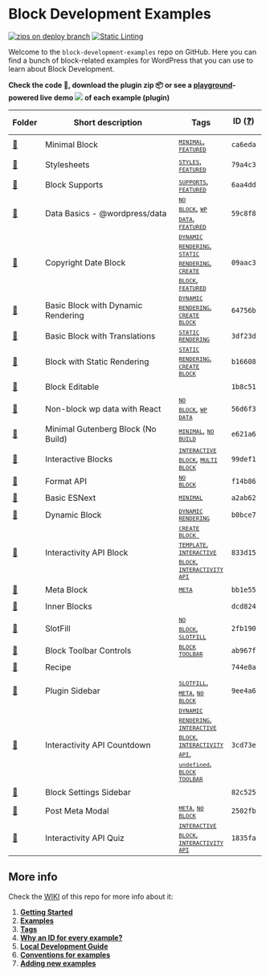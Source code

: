 # Block Development Examples

[![zips on deploy branch](https://github.com/WordPress/block-development-examples/actions/workflows/main.yml/badge.svg)](https://github.com/WordPress/block-development-examples/actions/workflows/main.yml) [![Static Linting](https://github.com/WordPress/block-development-examples/actions/workflows/pull-request-actions.yml/badge.svg)](https://github.com/WordPress/block-development-examples/actions/workflows/pull-request-actions.yml)

Welcome to the `block-development-examples` repo on GitHub. Here you can find a bunch of block-related examples for WordPress that you can use to learn about Block Development.

**Check the code 📁, download the plugin zip 📦 or see a [playground](https://developer.wordpress.org/playground/)-powered live demo ![](https://raw.githubusercontent.com/WordPress/block-development-examples/trunk/_assets/icon-wp.svg) of each example (plugin)**

<!-- Please, do not remove these @TABLE EXAMPLES BEGIN and @TABLE EXAMPLES END comments or modify the table inside. This table is automatically generated from the data at _data/examples.json and _data/tags.json -->
<!-- @TABLE EXAMPLES BEGIN -->
| Folder                                                                                                              | <span style="display: inline-block; width:250px">Short description</span> | Tags                                                                                                                                                                                                                                                                                                                                                                                                                                                                                                                                                                                                                                                                                                                                          | ID ([❓](https://github.com/WordPress/block-development-examples/wiki/04-Why-an-ID-for-every-example%3F "Why an ID for every example?")) | Download .zip                                                                                                                                                                                                                                                                  | Live Demo                                                                                                                                                                                                                                                                                                                                                                                                                                                                                                                                                                                                                                                                                                                                                                                                                                                                                  |
| ------------------------------------------------------------------------------------------------------------------- | ------------------------------------------------------------------------- | --------------------------------------------------------------------------------------------------------------------------------------------------------------------------------------------------------------------------------------------------------------------------------------------------------------------------------------------------------------------------------------------------------------------------------------------------------------------------------------------------------------------------------------------------------------------------------------------------------------------------------------------------------------------------------------------------------------------------------------------- | --------------------------------------------------------------------------------------------------------------------------------------- | ------------------------------------------------------------------------------------------------------------------------------------------------------------------------------------------------------------------------------------------------------------------------------ | ------------------------------------------------------------------------------------------------------------------------------------------------------------------------------------------------------------------------------------------------------------------------------------------------------------------------------------------------------------------------------------------------------------------------------------------------------------------------------------------------------------------------------------------------------------------------------------------------------------------------------------------------------------------------------------------------------------------------------------------------------------------------------------------------------------------------------------------------------------------------------------------ |
| [📁](https://github.com/WordPress/block-development-examples/tree/trunk/plugins/minimal-block-ca6eda)               | Minimal Block                                                             | <small><code><a href="https://github.com/WordPress/block-development-examples/wiki/03-Tags#minimal">MINIMAL</a></code></small>, <small><code><a href="https://github.com/WordPress/block-development-examples/wiki/03-Tags#featured">FEATURED</a></code></small>                                                                                                                                                                                                                                                                                                                                                                                                                                                                              | `ca6eda`                                                                                                                                | [📦](https://raw.githubusercontent.com/WordPress/block-development-examples/deploy/zips/minimal-block-ca6eda.zip "Install the plugin using this zip and activate it. Then use the ID of the block (ca6eda) to find it and add it to a post to see it in action")               | [![](https://raw.githubusercontent.com/WordPress/block-development-examples/trunk/_assets/icon-wp.svg)](https://playground.wordpress.net/?blueprint-url=https://raw.githubusercontent.com/WordPress/block-development-examples/trunk/plugins/minimal-block-ca6eda/_playground/blueprint.json "Use the ID of the block (ca6eda) to find it and add it to a post to see it in action")                                                                                                                                                                                                                                                                                                                                                                                                                                                                                                       |
| [📁](https://github.com/WordPress/block-development-examples/tree/trunk/plugins/stylesheets-79a4c3)                 | Stylesheets                                                               | <small><code><a href="https://github.com/WordPress/block-development-examples/wiki/03-Tags#styles">STYLES</a></code></small>, <small><code><a href="https://github.com/WordPress/block-development-examples/wiki/03-Tags#featured">FEATURED</a></code></small>                                                                                                                                                                                                                                                                                                                                                                                                                                                                                | `79a4c3`                                                                                                                                | [📦](https://raw.githubusercontent.com/WordPress/block-development-examples/deploy/zips/stylesheets-79a4c3.zip "Install the plugin using this zip and activate it. Then use the ID of the block (79a4c3) to find it and add it to a post to see it in action")                 | [![](https://raw.githubusercontent.com/WordPress/block-development-examples/trunk/_assets/icon-wp.svg)](https://playground.wordpress.net/?blueprint-url=https://raw.githubusercontent.com/WordPress/block-development-examples/trunk/plugins/stylesheets-79a4c3/_playground/blueprint.json "Use the ID of the block (79a4c3) to find it and add it to a post to see it in action")                                                                                                                                                                                                                                                                                                                                                                                                                                                                                                         |
| [📁](https://github.com/WordPress/block-development-examples/tree/trunk/plugins/block-supports-6aa4dd)              | Block Supports                                                            | <small><code><a href="https://github.com/WordPress/block-development-examples/wiki/03-Tags#supports">SUPPORTS</a></code></small>, <small><code><a href="https://github.com/WordPress/block-development-examples/wiki/03-Tags#featured">FEATURED</a></code></small>                                                                                                                                                                                                                                                                                                                                                                                                                                                                            | `6aa4dd`                                                                                                                                | [📦](https://raw.githubusercontent.com/WordPress/block-development-examples/deploy/zips/block-supports-6aa4dd.zip "Install the plugin using this zip and activate it. Then use the ID of the block (6aa4dd) to find it and add it to a post to see it in action")              | [![](https://raw.githubusercontent.com/WordPress/block-development-examples/trunk/_assets/icon-wp.svg)](https://playground.wordpress.net/?blueprint-url=https://raw.githubusercontent.com/WordPress/block-development-examples/trunk/plugins/block-supports-6aa4dd/_playground/blueprint.json "Use the ID of the block (6aa4dd) to find it and add it to a post to see it in action")                                                                                                                                                                                                                                                                                                                                                                                                                                                                                                      |
| [📁](https://github.com/WordPress/block-development-examples/tree/trunk/plugins/data-basics-59c8f8)                 | Data Basics - @wordpress/data                                             | <small><code><a href="https://github.com/WordPress/block-development-examples/wiki/03-Tags#no-block">NO BLOCK</a></code></small>, <small><code><a href="https://github.com/WordPress/block-development-examples/wiki/03-Tags#wp-data">WP DATA</a></code></small>, <small><code><a href="https://github.com/WordPress/block-development-examples/wiki/03-Tags#featured">FEATURED</a></code></small>                                                                                                                                                                                                                                                                                                                                            | `59c8f8`                                                                                                                                | [📦](https://raw.githubusercontent.com/WordPress/block-development-examples/deploy/zips/data-basics-59c8f8.zip "")                                                                                                                                                             | [![](https://raw.githubusercontent.com/WordPress/block-development-examples/trunk/_assets/icon-wp.svg)](https://playground.wordpress.net/?blueprint-url=https://raw.githubusercontent.com/WordPress/block-development-examples/trunk/plugins/data-basics-59c8f8/_playground/blueprint.json "")                                                                                                                                                                                                                                                                                                                                                                                                                                                                                                                                                                                             |
| [📁](https://github.com/WordPress/block-development-examples/tree/trunk/plugins/copyright-date-block-09aac3)        | Copyright Date Block                                                      | <small><code><a href="https://github.com/WordPress/block-development-examples/wiki/03-Tags#dynamic-rendering">DYNAMIC RENDERING</a></code></small>, <small><code><a href="https://github.com/WordPress/block-development-examples/wiki/03-Tags#static-rendering">STATIC RENDERING</a></code></small>, <small><code><a href="https://github.com/WordPress/block-development-examples/wiki/03-Tags#create-block">CREATE BLOCK</a></code></small>, <small><code><a href="https://github.com/WordPress/block-development-examples/wiki/03-Tags#featured">FEATURED</a></code></small>                                                                                                                                                              | `09aac3`                                                                                                                                | [📦](https://raw.githubusercontent.com/WordPress/block-development-examples/deploy/zips/copyright-date-block-09aac3.zip "Install the plugin using this zip and activate it. Then use the ID of the block (09aac3) to find it and add it to a post to see it in action")        | [![](https://raw.githubusercontent.com/WordPress/block-development-examples/trunk/_assets/icon-wp.svg)](https://playground.wordpress.net/?blueprint-url=https://raw.githubusercontent.com/WordPress/block-development-examples/trunk/plugins/copyright-date-block-09aac3/_playground/blueprint.json "Use the ID of the block (09aac3) to find it and add it to a post to see it in action")                                                                                                                                                                                                                                                                                                                                                                                                                                                                                                |
| [📁](https://github.com/WordPress/block-development-examples/tree/trunk/plugins/block-dynamic-rendering-64756b)     | Basic Block with Dynamic Rendering                                        | <small><code><a href="https://github.com/WordPress/block-development-examples/wiki/03-Tags#dynamic-rendering">DYNAMIC RENDERING</a></code></small>, <small><code><a href="https://github.com/WordPress/block-development-examples/wiki/03-Tags#create-block">CREATE BLOCK</a></code></small>                                                                                                                                                                                                                                                                                                                                                                                                                                                  | `64756b`                                                                                                                                | [📦](https://raw.githubusercontent.com/WordPress/block-development-examples/deploy/zips/block-dynamic-rendering-64756b.zip "Install the plugin using this zip and activate it. Then use the ID of the block (64756b) to find it and add it to a post to see it in action")     | [![](https://raw.githubusercontent.com/WordPress/block-development-examples/trunk/_assets/icon-wp.svg)](https://playground.wordpress.net/#%7B%22landingPage%22:%22/wp-admin/plugins.php%22,%22steps%22:%5B%7B%22step%22:%22login%22,%22username%22:%22admin%22,%22password%22:%22password%22%7D,%7B%22step%22:%22mkdir%22,%22path%22:%22/downloads%22%7D,%7B%22step%22:%22writeFile%22,%22path%22:%22/downloads/plugin.zip%22,%22data%22:%7B%22resource%22:%22url%22,%22url%22:%22https://raw.githubusercontent.com/WordPress/block-development-examples/deploy/zips/block-dynamic-rendering-64756b.zip%22,%22caption%22:%22Downloading%20plugin...%22%7D%7D,%7B%22step%22:%22installPlugin%22,%22pluginZipFile%22:%7B%22resource%22:%22vfs%22,%22path%22:%22/downloads/plugin.zip%22%7D%7D%5D%7D "Use the ID of the block (64756b) to find it and add it to a post to see it in action")  |
| [📁](https://github.com/WordPress/block-development-examples/tree/trunk/plugins/basic-block-translations-3df23d)    | Basic Block with Translations                                             | <small><code><a href="https://github.com/WordPress/block-development-examples/wiki/03-Tags#static-rendering">STATIC RENDERING</a></code></small>                                                                                                                                                                                                                                                                                                                                                                                                                                                                                                                                                                                              | `3df23d`                                                                                                                                | [📦](https://raw.githubusercontent.com/WordPress/block-development-examples/deploy/zips/basic-block-translations-3df23d.zip "Install the plugin using this zip and activate it. Then use the ID of the block (3df23d) to find it and add it to a post to see it in action")    | [![](https://raw.githubusercontent.com/WordPress/block-development-examples/trunk/_assets/icon-wp.svg)](https://playground.wordpress.net/#%7B%22landingPage%22:%22/wp-admin/plugins.php%22,%22steps%22:%5B%7B%22step%22:%22login%22,%22username%22:%22admin%22,%22password%22:%22password%22%7D,%7B%22step%22:%22mkdir%22,%22path%22:%22/downloads%22%7D,%7B%22step%22:%22writeFile%22,%22path%22:%22/downloads/plugin.zip%22,%22data%22:%7B%22resource%22:%22url%22,%22url%22:%22https://raw.githubusercontent.com/WordPress/block-development-examples/deploy/zips/basic-block-translations-3df23d.zip%22,%22caption%22:%22Downloading%20plugin...%22%7D%7D,%7B%22step%22:%22installPlugin%22,%22pluginZipFile%22:%7B%22resource%22:%22vfs%22,%22path%22:%22/downloads/plugin.zip%22%7D%7D%5D%7D "Use the ID of the block (3df23d) to find it and add it to a post to see it in action") |
| [📁](https://github.com/WordPress/block-development-examples/tree/trunk/plugins/block-static-rendering-b16608)      | Block with Static Rendering                                               | <small><code><a href="https://github.com/WordPress/block-development-examples/wiki/03-Tags#static-rendering">STATIC RENDERING</a></code></small>, <small><code><a href="https://github.com/WordPress/block-development-examples/wiki/03-Tags#create-block">CREATE BLOCK</a></code></small>                                                                                                                                                                                                                                                                                                                                                                                                                                                    | `b16608`                                                                                                                                | [📦](https://raw.githubusercontent.com/WordPress/block-development-examples/deploy/zips/block-static-rendering-b16608.zip "Install the plugin using this zip and activate it. Then use the ID of the block (b16608) to find it and add it to a post to see it in action")      | [![](https://raw.githubusercontent.com/WordPress/block-development-examples/trunk/_assets/icon-wp.svg)](https://playground.wordpress.net/#%7B%22landingPage%22:%22/wp-admin/plugins.php%22,%22steps%22:%5B%7B%22step%22:%22login%22,%22username%22:%22admin%22,%22password%22:%22password%22%7D,%7B%22step%22:%22mkdir%22,%22path%22:%22/downloads%22%7D,%7B%22step%22:%22writeFile%22,%22path%22:%22/downloads/plugin.zip%22,%22data%22:%7B%22resource%22:%22url%22,%22url%22:%22https://raw.githubusercontent.com/WordPress/block-development-examples/deploy/zips/block-static-rendering-b16608.zip%22,%22caption%22:%22Downloading%20plugin...%22%7D%7D,%7B%22step%22:%22installPlugin%22,%22pluginZipFile%22:%7B%22resource%22:%22vfs%22,%22path%22:%22/downloads/plugin.zip%22%7D%7D%5D%7D "Use the ID of the block (b16608) to find it and add it to a post to see it in action")   |
| [📁](https://github.com/WordPress/block-development-examples/tree/trunk/plugins/editable-block-1b8c51)              | Block Editable                                                            |                                                                                                                                                                                                                                                                                                                                                                                                                                                                                                                                                                                                                                                                                                                                               | `1b8c51`                                                                                                                                | [📦](https://raw.githubusercontent.com/WordPress/block-development-examples/deploy/zips/editable-block-1b8c51.zip "Install the plugin using this zip and activate it. Then use the ID of the block (1b8c51) to find it and add it to a post to see it in action")              | [![](https://raw.githubusercontent.com/WordPress/block-development-examples/trunk/_assets/icon-wp.svg)](https://playground.wordpress.net/?blueprint-url=https://raw.githubusercontent.com/WordPress/block-development-examples/trunk/plugins/editable-block-1b8c51/_playground/blueprint.json "Use the ID of the block (1b8c51) to find it and add it to a post to see it in action")                                                                                                                                                                                                                                                                                                                                                                                                                                                                                                      |
| [📁](https://github.com/WordPress/block-development-examples/tree/trunk/plugins/non-block-react-wp-data-56d6f3)     | Non-block wp data with React                                              | <small><code><a href="https://github.com/WordPress/block-development-examples/wiki/03-Tags#no-block">NO BLOCK</a></code></small>, <small><code><a href="https://github.com/WordPress/block-development-examples/wiki/03-Tags#wp-data">WP DATA</a></code></small>                                                                                                                                                                                                                                                                                                                                                                                                                                                                              | `56d6f3`                                                                                                                                | [📦](https://raw.githubusercontent.com/WordPress/block-development-examples/deploy/zips/non-block-react-wp-data-56d6f3.zip "")                                                                                                                                                 | [![](https://raw.githubusercontent.com/WordPress/block-development-examples/trunk/_assets/icon-wp.svg)](https://playground.wordpress.net/#%7B%22landingPage%22:%22/wp-admin/plugins.php%22,%22steps%22:%5B%7B%22step%22:%22login%22,%22username%22:%22admin%22,%22password%22:%22password%22%7D,%7B%22step%22:%22mkdir%22,%22path%22:%22/downloads%22%7D,%7B%22step%22:%22writeFile%22,%22path%22:%22/downloads/plugin.zip%22,%22data%22:%7B%22resource%22:%22url%22,%22url%22:%22https://raw.githubusercontent.com/WordPress/block-development-examples/deploy/zips/non-block-react-wp-data-56d6f3.zip%22,%22caption%22:%22Downloading%20plugin...%22%7D%7D,%7B%22step%22:%22installPlugin%22,%22pluginZipFile%22:%7B%22resource%22:%22vfs%22,%22path%22:%22/downloads/plugin.zip%22%7D%7D%5D%7D "")                                                                                      |
| [📁](https://github.com/WordPress/block-development-examples/tree/trunk/plugins/minimal-block-no-build-e621a6)      | Minimal Gutenberg Block (No Build)                                        | <small><code><a href="https://github.com/WordPress/block-development-examples/wiki/03-Tags#minimal">MINIMAL</a></code></small>, <small><code><a href="https://github.com/WordPress/block-development-examples/wiki/03-Tags#no-build">NO BUILD</a></code></small>                                                                                                                                                                                                                                                                                                                                                                                                                                                                              | `e621a6`                                                                                                                                | [📦](https://raw.githubusercontent.com/WordPress/block-development-examples/deploy/zips/minimal-block-no-build-e621a6.zip "Install the plugin using this zip and activate it. Then use the ID of the block (e621a6) to find it and add it to a post to see it in action")      | [![](https://raw.githubusercontent.com/WordPress/block-development-examples/trunk/_assets/icon-wp.svg)](https://playground.wordpress.net/?blueprint-url=https://raw.githubusercontent.com/WordPress/block-development-examples/trunk/plugins/minimal-block-no-build-e621a6/_playground/blueprint.json "Use the ID of the block (e621a6) to find it and add it to a post to see it in action")                                                                                                                                                                                                                                                                                                                                                                                                                                                                                              |
| [📁](https://github.com/WordPress/block-development-examples/tree/trunk/plugins/interactive-blocks-demos-99def1)    | Interactive Blocks                                                        | <small><code><a href="https://github.com/WordPress/block-development-examples/wiki/03-Tags#interactive-block">INTERACTIVE BLOCK</a></code></small>, <small><code><a href="https://github.com/WordPress/block-development-examples/wiki/03-Tags#multi-block">MULTI BLOCK</a></code></small>                                                                                                                                                                                                                                                                                                                                                                                                                                                    | `99def1`                                                                                                                                | [📦](https://raw.githubusercontent.com/WordPress/block-development-examples/deploy/zips/interactive-blocks-demos-99def1.zip "Install the plugin using this zip and activate it. Then use the ID of the block (99def1) to find it and add it to a post to see it in action")    | [![](https://raw.githubusercontent.com/WordPress/block-development-examples/trunk/_assets/icon-wp.svg)](https://playground.wordpress.net/?blueprint-url=https://raw.githubusercontent.com/WordPress/block-development-examples/trunk/plugins/interactive-blocks-demos-99def1/_playground/blueprint.json "Use the ID of the block (99def1) to find it and add it to a post to see it in action")                                                                                                                                                                                                                                                                                                                                                                                                                                                                                            |
| [📁](https://github.com/WordPress/block-development-examples/tree/trunk/plugins/format-api-f14b86)                  | Format API                                                                | <small><code><a href="https://github.com/WordPress/block-development-examples/wiki/03-Tags#no-block">NO BLOCK</a></code></small>                                                                                                                                                                                                                                                                                                                                                                                                                                                                                                                                                                                                              | `f14b86`                                                                                                                                | [📦](https://raw.githubusercontent.com/WordPress/block-development-examples/deploy/zips/format-api-f14b86.zip "")                                                                                                                                                              | [![](https://raw.githubusercontent.com/WordPress/block-development-examples/trunk/_assets/icon-wp.svg)](https://playground.wordpress.net/#%7B%22landingPage%22:%22/wp-admin/plugins.php%22,%22steps%22:%5B%7B%22step%22:%22login%22,%22username%22:%22admin%22,%22password%22:%22password%22%7D,%7B%22step%22:%22mkdir%22,%22path%22:%22/downloads%22%7D,%7B%22step%22:%22writeFile%22,%22path%22:%22/downloads/plugin.zip%22,%22data%22:%7B%22resource%22:%22url%22,%22url%22:%22https://raw.githubusercontent.com/WordPress/block-development-examples/deploy/zips/format-api-f14b86.zip%22,%22caption%22:%22Downloading%20plugin...%22%7D%7D,%7B%22step%22:%22installPlugin%22,%22pluginZipFile%22:%7B%22resource%22:%22vfs%22,%22path%22:%22/downloads/plugin.zip%22%7D%7D%5D%7D "")                                                                                                   |
| [📁](https://github.com/WordPress/block-development-examples/tree/trunk/plugins/basic-esnext-a2ab62)                | Basic ESNext                                                              | <small><code><a href="https://github.com/WordPress/block-development-examples/wiki/03-Tags#minimal">MINIMAL</a></code></small>                                                                                                                                                                                                                                                                                                                                                                                                                                                                                                                                                                                                                | `a2ab62`                                                                                                                                | [📦](https://raw.githubusercontent.com/WordPress/block-development-examples/deploy/zips/basic-esnext-a2ab62.zip "Install the plugin using this zip and activate it. Then use the ID of the block (a2ab62) to find it and add it to a post to see it in action")                | [![](https://raw.githubusercontent.com/WordPress/block-development-examples/trunk/_assets/icon-wp.svg)](https://playground.wordpress.net/?blueprint-url=https://raw.githubusercontent.com/WordPress/block-development-examples/trunk/plugins/basic-esnext-a2ab62/_playground/blueprint.json "Use the ID of the block (a2ab62) to find it and add it to a post to see it in action")                                                                                                                                                                                                                                                                                                                                                                                                                                                                                                        |
| [📁](https://github.com/WordPress/block-development-examples/tree/trunk/plugins/dynamic-block-b0bce7)               | Dynamic Block                                                             | <small><code><a href="https://github.com/WordPress/block-development-examples/wiki/03-Tags#dynamic-rendering">DYNAMIC RENDERING</a></code></small>                                                                                                                                                                                                                                                                                                                                                                                                                                                                                                                                                                                            | `b0bce7`                                                                                                                                | [📦](https://raw.githubusercontent.com/WordPress/block-development-examples/deploy/zips/dynamic-block-b0bce7.zip "Install the plugin using this zip and activate it. Then use the ID of the block (b0bce7) to find it and add it to a post to see it in action")               | [![](https://raw.githubusercontent.com/WordPress/block-development-examples/trunk/_assets/icon-wp.svg)](https://playground.wordpress.net/#%7B%22landingPage%22:%22/wp-admin/plugins.php%22,%22steps%22:%5B%7B%22step%22:%22login%22,%22username%22:%22admin%22,%22password%22:%22password%22%7D,%7B%22step%22:%22mkdir%22,%22path%22:%22/downloads%22%7D,%7B%22step%22:%22writeFile%22,%22path%22:%22/downloads/plugin.zip%22,%22data%22:%7B%22resource%22:%22url%22,%22url%22:%22https://raw.githubusercontent.com/WordPress/block-development-examples/deploy/zips/dynamic-block-b0bce7.zip%22,%22caption%22:%22Downloading%20plugin...%22%7D%7D,%7B%22step%22:%22installPlugin%22,%22pluginZipFile%22:%7B%22resource%22:%22vfs%22,%22path%22:%22/downloads/plugin.zip%22%7D%7D%5D%7D "Use the ID of the block (b0bce7) to find it and add it to a post to see it in action")            |
| [📁](https://github.com/WordPress/block-development-examples/tree/trunk/plugins/interactivity-api-block-833d15)     | Interactivity API Block                                                   | <small><code><a href="https://github.com/WordPress/block-development-examples/wiki/03-Tags#create-block-template">CREATE BLOCK TEMPLATE</a></code></small>, <small><code><a href="https://github.com/WordPress/block-development-examples/wiki/03-Tags#interactive-block">INTERACTIVE BLOCK</a></code></small>, <small><code><a href="https://github.com/WordPress/block-development-examples/wiki/03-Tags#interactivity-api">INTERACTIVITY API</a></code></small>                                                                                                                                                                                                                                                                            | `833d15`                                                                                                                                | [📦](https://raw.githubusercontent.com/WordPress/block-development-examples/deploy/zips/interactivity-api-block-833d15.zip "Install the plugin using this zip and activate it. Then use the ID of the block (833d15) to find it and add it to a post to see it in action")     | [![](https://raw.githubusercontent.com/WordPress/block-development-examples/trunk/_assets/icon-wp.svg)](https://playground.wordpress.net/?blueprint-url=https://raw.githubusercontent.com/WordPress/block-development-examples/trunk/plugins/interactivity-api-block-833d15/_playground/blueprint.json "Use the ID of the block (833d15) to find it and add it to a post to see it in action")                                                                                                                                                                                                                                                                                                                                                                                                                                                                                             |
| [📁](https://github.com/WordPress/block-development-examples/tree/trunk/plugins/meta-block-bb1e55)                  | Meta Block                                                                | <small><code><a href="https://github.com/WordPress/block-development-examples/wiki/03-Tags#meta">META</a></code></small>                                                                                                                                                                                                                                                                                                                                                                                                                                                                                                                                                                                                                      | `bb1e55`                                                                                                                                | [📦](https://raw.githubusercontent.com/WordPress/block-development-examples/deploy/zips/meta-block-bb1e55.zip "Install the plugin using this zip and activate it. Then use the ID of the block (bb1e55) to find it and add it to a post to see it in action")                  | [![](https://raw.githubusercontent.com/WordPress/block-development-examples/trunk/_assets/icon-wp.svg)](https://playground.wordpress.net/#%7B%22landingPage%22:%22/wp-admin/plugins.php%22,%22steps%22:%5B%7B%22step%22:%22login%22,%22username%22:%22admin%22,%22password%22:%22password%22%7D,%7B%22step%22:%22mkdir%22,%22path%22:%22/downloads%22%7D,%7B%22step%22:%22writeFile%22,%22path%22:%22/downloads/plugin.zip%22,%22data%22:%7B%22resource%22:%22url%22,%22url%22:%22https://raw.githubusercontent.com/WordPress/block-development-examples/deploy/zips/meta-block-bb1e55.zip%22,%22caption%22:%22Downloading%20plugin...%22%7D%7D,%7B%22step%22:%22installPlugin%22,%22pluginZipFile%22:%7B%22resource%22:%22vfs%22,%22path%22:%22/downloads/plugin.zip%22%7D%7D%5D%7D "Use the ID of the block (bb1e55) to find it and add it to a post to see it in action")               |
| [📁](https://github.com/WordPress/block-development-examples/tree/trunk/plugins/inner-blocks-dcd824)                | Inner Blocks                                                              |                                                                                                                                                                                                                                                                                                                                                                                                                                                                                                                                                                                                                                                                                                                                               | `dcd824`                                                                                                                                | [📦](https://raw.githubusercontent.com/WordPress/block-development-examples/deploy/zips/inner-blocks-dcd824.zip "Install the plugin using this zip and activate it. Then use the ID of the block (dcd824) to find it and add it to a post to see it in action")                | [![](https://raw.githubusercontent.com/WordPress/block-development-examples/trunk/_assets/icon-wp.svg)](https://playground.wordpress.net/?blueprint-url=https://raw.githubusercontent.com/WordPress/block-development-examples/trunk/plugins/inner-blocks-dcd824/_playground/blueprint.json "Use the ID of the block (dcd824) to find it and add it to a post to see it in action")                                                                                                                                                                                                                                                                                                                                                                                                                                                                                                        |
| [📁](https://github.com/WordPress/block-development-examples/tree/trunk/plugins/slotfill-2fb190)                    | SlotFill                                                                  | <small><code><a href="https://github.com/WordPress/block-development-examples/wiki/03-Tags#no-block">NO BLOCK</a></code></small>, <small><code><a href="https://github.com/WordPress/block-development-examples/wiki/03-Tags#slotfill">SLOTFILL</a></code></small>                                                                                                                                                                                                                                                                                                                                                                                                                                                                            | `2fb190`                                                                                                                                | [📦](https://raw.githubusercontent.com/WordPress/block-development-examples/deploy/zips/slotfill-2fb190.zip "")                                                                                                                                                                | [![](https://raw.githubusercontent.com/WordPress/block-development-examples/trunk/_assets/icon-wp.svg)](https://playground.wordpress.net/#%7B%22landingPage%22:%22/wp-admin/plugins.php%22,%22steps%22:%5B%7B%22step%22:%22login%22,%22username%22:%22admin%22,%22password%22:%22password%22%7D,%7B%22step%22:%22mkdir%22,%22path%22:%22/downloads%22%7D,%7B%22step%22:%22writeFile%22,%22path%22:%22/downloads/plugin.zip%22,%22data%22:%7B%22resource%22:%22url%22,%22url%22:%22https://raw.githubusercontent.com/WordPress/block-development-examples/deploy/zips/slotfill-2fb190.zip%22,%22caption%22:%22Downloading%20plugin...%22%7D%7D,%7B%22step%22:%22installPlugin%22,%22pluginZipFile%22:%7B%22resource%22:%22vfs%22,%22path%22:%22/downloads/plugin.zip%22%7D%7D%5D%7D "")                                                                                                     |
| [📁](https://github.com/WordPress/block-development-examples/tree/trunk/plugins/block-toolbar-ab967f)               | Block Toolbar Controls                                                    | <small><code><a href="https://github.com/WordPress/block-development-examples/wiki/03-Tags#block-toolbar">BLOCK TOOLBAR</a></code></small>                                                                                                                                                                                                                                                                                                                                                                                                                                                                                                                                                                                                    | `ab967f`                                                                                                                                | [📦](https://raw.githubusercontent.com/WordPress/block-development-examples/deploy/zips/block-toolbar-ab967f.zip "Install the plugin using this zip and activate it. Then use the ID of the block (ab967f) to find it and add it to a post to see it in action")               | [![](https://raw.githubusercontent.com/WordPress/block-development-examples/trunk/_assets/icon-wp.svg)](https://playground.wordpress.net/?blueprint-url=https://raw.githubusercontent.com/WordPress/block-development-examples/trunk/plugins/block-toolbar-ab967f/_playground/blueprint.json "Use the ID of the block (ab967f) to find it and add it to a post to see it in action")                                                                                                                                                                                                                                                                                                                                                                                                                                                                                                       |
| [📁](https://github.com/WordPress/block-development-examples/tree/trunk/plugins/recipe-card-744e8a)                 | Recipe                                                                    |                                                                                                                                                                                                                                                                                                                                                                                                                                                                                                                                                                                                                                                                                                                                               | `744e8a`                                                                                                                                | [📦](https://raw.githubusercontent.com/WordPress/block-development-examples/deploy/zips/recipe-card-744e8a.zip "Install the plugin using this zip and activate it. Then use the ID of the block (744e8a) to find it and add it to a post to see it in action")                 | [![](https://raw.githubusercontent.com/WordPress/block-development-examples/trunk/_assets/icon-wp.svg)](https://playground.wordpress.net/#%7B%22landingPage%22:%22/wp-admin/plugins.php%22,%22steps%22:%5B%7B%22step%22:%22login%22,%22username%22:%22admin%22,%22password%22:%22password%22%7D,%7B%22step%22:%22mkdir%22,%22path%22:%22/downloads%22%7D,%7B%22step%22:%22writeFile%22,%22path%22:%22/downloads/plugin.zip%22,%22data%22:%7B%22resource%22:%22url%22,%22url%22:%22https://raw.githubusercontent.com/WordPress/block-development-examples/deploy/zips/recipe-card-744e8a.zip%22,%22caption%22:%22Downloading%20plugin...%22%7D%7D,%7B%22step%22:%22installPlugin%22,%22pluginZipFile%22:%7B%22resource%22:%22vfs%22,%22path%22:%22/downloads/plugin.zip%22%7D%7D%5D%7D "Use the ID of the block (744e8a) to find it and add it to a post to see it in action")              |
| [📁](https://github.com/WordPress/block-development-examples/tree/trunk/plugins/plugin-sidebar-9ee4a6)              | Plugin Sidebar                                                            | <small><code><a href="https://github.com/WordPress/block-development-examples/wiki/03-Tags#slotfill">SLOTFILL</a></code></small>, <small><code><a href="https://github.com/WordPress/block-development-examples/wiki/03-Tags#meta">META</a></code></small>, <small><code><a href="https://github.com/WordPress/block-development-examples/wiki/03-Tags#no-block">NO BLOCK</a></code></small>                                                                                                                                                                                                                                                                                                                                                  | `9ee4a6`                                                                                                                                | [📦](https://raw.githubusercontent.com/WordPress/block-development-examples/deploy/zips/plugin-sidebar-9ee4a6.zip "")                                                                                                                                                          | [![](https://raw.githubusercontent.com/WordPress/block-development-examples/trunk/_assets/icon-wp.svg)](https://playground.wordpress.net/#%7B%22landingPage%22:%22/wp-admin/plugins.php%22,%22steps%22:%5B%7B%22step%22:%22login%22,%22username%22:%22admin%22,%22password%22:%22password%22%7D,%7B%22step%22:%22mkdir%22,%22path%22:%22/downloads%22%7D,%7B%22step%22:%22writeFile%22,%22path%22:%22/downloads/plugin.zip%22,%22data%22:%7B%22resource%22:%22url%22,%22url%22:%22https://raw.githubusercontent.com/WordPress/block-development-examples/deploy/zips/plugin-sidebar-9ee4a6.zip%22,%22caption%22:%22Downloading%20plugin...%22%7D%7D,%7B%22step%22:%22installPlugin%22,%22pluginZipFile%22:%7B%22resource%22:%22vfs%22,%22path%22:%22/downloads/plugin.zip%22%7D%7D%5D%7D "")                                                                                               |
| [📁](https://github.com/WordPress/block-development-examples/tree/trunk/plugins/interactivity-api-countdown-3cd73e) | Interactivity API Countdown                                               | <small><code><a href="https://github.com/WordPress/block-development-examples/wiki/03-Tags#dynamic-rendering">DYNAMIC RENDERING</a></code></small>, <small><code><a href="https://github.com/WordPress/block-development-examples/wiki/03-Tags#interactive-block">INTERACTIVE BLOCK</a></code></small>, <small><code><a href="https://github.com/WordPress/block-development-examples/wiki/03-Tags#interactivity-api">INTERACTIVITY API</a></code></small>, <small><code><a href="https://github.com/WordPress/block-development-examples/wiki/03-Tags#experimental">undefined</a></code></small>, <small><code><a href="https://github.com/WordPress/block-development-examples/wiki/03-Tags#block-toolbar">BLOCK TOOLBAR</a></code></small> | `3cd73e`                                                                                                                                | [📦](https://raw.githubusercontent.com/WordPress/block-development-examples/deploy/zips/interactivity-api-countdown-3cd73e.zip "Install the plugin using this zip and activate it. Then use the ID of the block (3cd73e) to find it and add it to a post to see it in action") | [![](https://raw.githubusercontent.com/WordPress/block-development-examples/trunk/_assets/icon-wp.svg)](https://playground.wordpress.net/?blueprint-url=https://raw.githubusercontent.com/WordPress/block-development-examples/trunk/plugins/interactivity-api-countdown-3cd73e/_playground/blueprint.json "Use the ID of the block (3cd73e) to find it and add it to a post to see it in action")                                                                                                                                                                                                                                                                                                                                                                                                                                                                                         |
| [📁](https://github.com/WordPress/block-development-examples/tree/trunk/plugins/settings-sidebar-82c525)            | Block Settings Sidebar                                                    |                                                                                                                                                                                                                                                                                                                                                                                                                                                                                                                                                                                                                                                                                                                                               | `82c525`                                                                                                                                | [📦](https://raw.githubusercontent.com/WordPress/block-development-examples/deploy/zips/settings-sidebar-82c525.zip "Install the plugin using this zip and activate it. Then use the ID of the block (82c525) to find it and add it to a post to see it in action")            | [![](https://raw.githubusercontent.com/WordPress/block-development-examples/trunk/_assets/icon-wp.svg)](https://playground.wordpress.net/?blueprint-url=https://raw.githubusercontent.com/WordPress/block-development-examples/trunk/plugins/settings-sidebar-82c525/_playground/blueprint.json "Use the ID of the block (82c525) to find it and add it to a post to see it in action")                                                                                                                                                                                                                                                                                                                                                                                                                                                                                                    |
| [📁](https://github.com/WordPress/block-development-examples/tree/trunk/plugins/post-meta-modal-2502fb)             | Post Meta Modal                                                           | <small><code><a href="https://github.com/WordPress/block-development-examples/wiki/03-Tags#meta">META</a></code></small>, <small><code><a href="https://github.com/WordPress/block-development-examples/wiki/03-Tags#no-block">NO BLOCK</a></code></small>                                                                                                                                                                                                                                                                                                                                                                                                                                                                                    | `2502fb`                                                                                                                                | [📦](https://raw.githubusercontent.com/WordPress/block-development-examples/deploy/zips/post-meta-modal-2502fb.zip "")                                                                                                                                                         | [![](https://raw.githubusercontent.com/WordPress/block-development-examples/trunk/_assets/icon-wp.svg)](https://playground.wordpress.net/?blueprint-url=https://raw.githubusercontent.com/WordPress/block-development-examples/trunk/plugins/post-meta-modal-2502fb/_playground/blueprint.json "")                                                                                                                                                                                                                                                                                                                                                                                                                                                                                                                                                                                         |
| [📁](https://github.com/WordPress/block-development-examples/tree/trunk/plugins/interactivity-api-quiz-1835fa)      | Interactivity API Quiz                                                    | <small><code><a href="https://github.com/WordPress/block-development-examples/wiki/03-Tags#interactive-block">INTERACTIVE BLOCK</a></code></small>, <small><code><a href="https://github.com/WordPress/block-development-examples/wiki/03-Tags#interactivity-api">INTERACTIVITY API</a></code></small>                                                                                                                                                                                                                                                                                                                                                                                                                                        | `1835fa`                                                                                                                                | [📦](https://raw.githubusercontent.com/WordPress/block-development-examples/deploy/zips/interactivity-api-quiz-1835fa.zip "Install the plugin using this zip and activate it. Then use the ID of the block (1835fa) to find it and add it to a post to see it in action")      | [![](https://raw.githubusercontent.com/WordPress/block-development-examples/trunk/_assets/icon-wp.svg)](https://playground.wordpress.net/?blueprint-url=https://raw.githubusercontent.com/WordPress/block-development-examples/trunk/plugins/interactivity-api-quiz-1835fa/_playground/blueprint.json "Use the ID of the block (1835fa) to find it and add it to a post to see it in action")                                                                                                                                                                                                                                                                                                                                                                                                                                                                                              |
<!-- @TABLE EXAMPLES END -->

## More info

Check the [WIKI](https://github.com/WordPress/block-development-examples/wiki) of this repo for more info about it:

1. **[Getting Started](https://github.com/WordPress/block-development-examples/wiki/01-Getting-Started)**
2. **[Examples](https://github.com/WordPress/block-development-examples/wiki/02-Examples)**
3. **[Tags](https://github.com/WordPress/block-development-examples/wiki/03-Tags)**
4. **[Why an ID for every example?](https://github.com/WordPress/block-development-examples/wiki/04-Why-an-ID-for-every-example%3F)**
5. **[Local Development Guide](https://github.com/WordPress/block-development-examples/wiki/05-Local-Development-Guide)**
6. **[Conventions for examples](https://github.com/WordPress/block-development-examples/wiki/06-Conventions-for-examples)**
7. **[Adding new examples](https://github.com/WordPress/block-development-examples/wiki/07-Adding-new-examples)**

